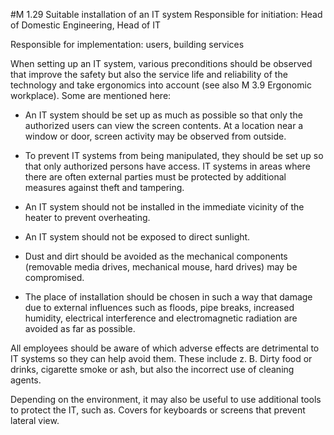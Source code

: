#M 1.29 Suitable installation of an IT system
Responsible for initiation: Head of Domestic Engineering, Head of IT

Responsible for implementation: users, building services

When setting up an IT system, various preconditions should be observed that improve the safety but also the service life and reliability of the technology and take ergonomics into account (see also M 3.9 Ergonomic workplace). Some are mentioned here:

* An IT system should be set up as much as possible so that only the authorized users can view the screen contents. At a location near a window or door, screen activity may be observed from outside.


* To prevent IT systems from being manipulated, they should be set up so that only authorized persons have access. IT systems in areas where there are often external parties must be protected by additional measures against theft and tampering.
* An IT system should not be installed in the immediate vicinity of the heater to prevent overheating.
* An IT system should not be exposed to direct sunlight.


* Dust and dirt should be avoided as the mechanical components (removable media drives, mechanical mouse, hard drives) may be compromised.
* The place of installation should be chosen in such a way that damage due to external influences such as floods, pipe breaks, increased humidity, electrical interference and electromagnetic radiation are avoided as far as possible.


All employees should be aware of which adverse effects are detrimental to IT systems so they can help avoid them. These include z. B. Dirty food or drinks, cigarette smoke or ash, but also the incorrect use of cleaning agents.

Depending on the environment, it may also be useful to use additional tools to protect the IT, such as. Covers for keyboards or screens that prevent lateral view.



